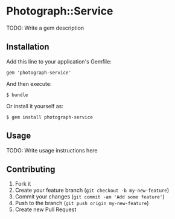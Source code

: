 # Photograph::Service

TODO: Write a gem description

## Installation

Add this line to your application's Gemfile:

    gem 'photograph-service'

And then execute:

    $ bundle

Or install it yourself as:

    $ gem install photograph-service

## Usage

TODO: Write usage instructions here

## Contributing

1. Fork it
2. Create your feature branch (`git checkout -b my-new-feature`)
3. Commit your changes (`git commit -am 'Add some feature'`)
4. Push to the branch (`git push origin my-new-feature`)
5. Create new Pull Request
